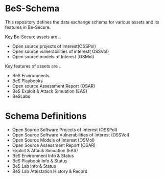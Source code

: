 # BeS-Schema
This repository defines the data exchange schema for various assets and its features in Be-Secure. 

Key Be-Secure assets are ..
- Open source projects of interest(OSSPoI)
- Open source vulnerabilities of interest( OSSVoI)
- Open source models of Interest (OSMoI)

Key features of assets are ..
- BeS Environments
- BeS Playbooks
- Open source Assessment Report (OSAR)
- BeS Exploit & Attack Simuation (EAS)
- BeSLabs

# Schema Definitions
- Open Source Software Projects of Interest (OSSPoI)
- Open Source Software Vulnerabilities of Interest (OSSVoI)
- Open Source Models of Interest (OSMoI) 
- Open Source Assessment Report (OSAR)
- Exploit & Attack Simuation (EAS)
- BeS Environment Info & Status
- BeS Playbook Info & Status
- BeS Lab Info & Status
- BeS Lab Attestation History & Record






